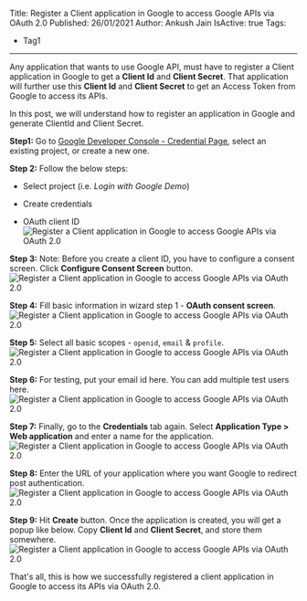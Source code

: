 Title: Register a Client application in Google to access Google APIs via OAuth 2.0
Published: 26/01/2021
Author: Ankush Jain
IsActive: true
Tags:
  - Tag1
---
Any application that wants to use Google API, must have to register a Client application in Google to get a **Client Id** and **Client Secret**. That application will further use this **Client Id** and **Client Secret** to get an Access Token from Google to access its APIs.

In this post, we will understand how to register an application in Google and generate ClientId and Client Secret.

**Step1:** Go to [Google Developer Console - Credential Page](https://console.developers.google.com/apis/credentials), select an existing project, or create a new one. 

**Step 2:** Follow the below steps:

*   Select project (i.e. *Login with Google Demo*)

*   Create credentials 

*   OAuth client ID
![Register a Client application in Google to access Google APIs via OAuth 2.0](/img/blogs/register-a-client-application-in-google-to-access-google-apis-via-oauth-20/1-registering-an-oauth-client-application-with-authorization-credentials-in-google.png)



**Step 3:** Note: Before you create a client ID, you have to configure a consent screen. Click **Configure Consent Screen** button. ![Register a Client application in Google to access Google APIs via OAuth 2.0](/img/blogs/register-a-client-application-in-google-to-access-google-apis-via-oauth-20/2-registering-an-oauth-client-application-with-authorization-credentials-in-google.png)

**Step 4:** Fill basic information in wizard step 1 - **OAuth consent screen**. ![Register a Client application in Google to access Google APIs via OAuth 2.0](/img/blogs/register-a-client-application-in-google-to-access-google-apis-via-oauth-20/3-registering-an-oauth-client-application-with-authorization-credentials-in-google.png)

**Step 5:** Select all basic scopes - `openid`, `email` & `profile`. ![Register a Client application in Google to access Google APIs via OAuth 2.0](/img/blogs/register-a-client-application-in-google-to-access-google-apis-via-oauth-20/4-registering-an-oauth-client-application-with-authorization-credentials-in-google.png)

**Step 6:** For testing, put your email id here. You can add multiple test users here. ![Register a Client application in Google to access Google APIs via OAuth 2.0](/img/blogs/register-a-client-application-in-google-to-access-google-apis-via-oauth-20/6-registering-an-oauth-client-application-with-authorization-credentials-in-google.png)

**Step 7:** Finally, go to the **Credentials** tab again. Select **Application Type > Web application** and enter a name for the application. ![Register a Client application in Google to access Google APIs via OAuth 2.0](/img/blogs/register-a-client-application-in-google-to-access-google-apis-via-oauth-20/7-registering-an-oauth-client-application-with-authorization-credentials-in-google.png)

**Step 8:** Enter the URL of your application where you want Google to redirect post authentication. ![Register a Client application in Google to access Google APIs via OAuth 2.0](/img/blogs/register-a-client-application-in-google-to-access-google-apis-via-oauth-20/8-registering-an-oauth-client-application-with-authorization-credentials-in-google.png)

**Step 9:** Hit **Create** button. Once the application is created, you will get a popup like below. Copy **Client Id** and **Client Secret**, and store them somewhere. ![Register a Client application in Google to access Google APIs via OAuth 2.0](/img/blogs/register-a-client-application-in-google-to-access-google-apis-via-oauth-20/9-registering-an-oauth-client-application-with-authorization-credentials-in-google.png)

That's all, this is how we successfully registered a client application in Google to access its APIs via OAuth 2.0.

                